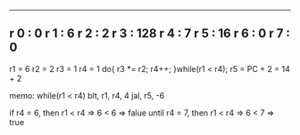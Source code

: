 ----------------------------------
r          0 :   0
r          1 :   6
r          2 :   2
r          3 : 128
r          4 :   7
r          5 :  16
r          6 :   0
r          7 :   0
----------------------------------
r1 = 6
r2 = 2
r3 = 1
r4 = 1
do{
    r3 *= r2;
    r4++;
}while(r1 < r4);
r5 = PC + 2 = 14 + 2

memo:
while(r1 < r4)
blt, r1, r4, 4
jal, r5, -6

if r4 = 6, then r1 < r4 => 6 < 6 => falue
until r4 = 7, then r1 < r4 => 6 < 7 => true

